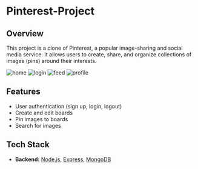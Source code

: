 # Pinterest-Project

## Overview
This project is a clone of Pinterest, a popular image-sharing and social media service. It allows users to create, share, and organize collections of images (pins) around their interests.

![home](https://github.com/user-attachments/assets/9543aba4-90ea-4b50-bdb3-3bceb6e4df9d)
![login](https://github.com/user-attachments/assets/0af4522c-a936-42ba-ac33-8a454cb5fce7)
![feed](https://github.com/user-attachments/assets/e9c12896-71fd-4e72-bbe9-d20d8d748488)
![profile](https://github.com/user-attachments/assets/32b96aff-52f2-43aa-9fba-2136947140a4)


## Features
- User authentication (sign up, login, logout)
- Create and edit boards
- Pin images to boards
- Search for images

## Tech Stack
- **Backend:** [Node.js](https://nodejs.org/), [Express](https://expressjs.com/), [MongoDB](https://www.mongodb.com/)



